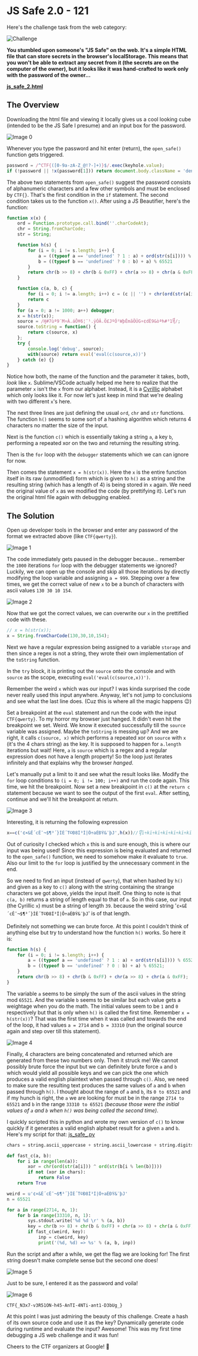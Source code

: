 # JS Safe 2.0 - 121

Here's the challenge task from the web category:

![Challenge](images/challenge.png)

<b>You stumbled upon someone's "JS Safe" on the web. It's a simple HTML file that can store secrets in the browser's localStorage. This means that you won't be able to extract any secret from it (the secrets are on the computer of the owner), but it looks like it was hand-crafted to work only with the password of the owner...

[js_safe_2.html](./js_safe_2.html)

 </b>

## The Overview

Downloading the html file and viewing it locally gives us a cool looking cube (intended to be the JS Safe I presume) and an input box for the password. 

![Image 0](images/img0.png)

Whenever you type the password and hit enter (return), the `open_safe()` function gets triggered.

```js
password = /^CTF{([0-9a-zA-Z_@!?-]+)}$/.exec(keyhole.value);
if (!password || !x(password[1])) return document.body.className = 'denied';
```

The above two statements from `open_safe()` suggest the password consists of alphanumeric characters and a few other symbols and must be enclosed by `CTF{}`. That's the first condition in the `if` statement. The second condition takes us to the function `x()`. After using a JS Beautifier, here's the function:
```js
function x(х) {
    ord = Function.prototype.call.bind(''.charCodeAt);
    chr = String.fromCharCode;
    str = String;

    function h(s) {
        for (i = 0; i != s.length; i++) {
            a = ((typeof a == 'undefined' ? 1 : a) + ord(str(s[i]))) % 65521;
            b = ((typeof b == 'undefined' ? 0 : b) + a) % 65521
        }
        return chr(b >> 8) + chr(b & 0xFF) + chr(a >> 8) + chr(a & 0xFF)
    }

    function c(a, b, c) {
        for (i = 0; i != a.length; i++) c = (c || '') + chr(ord(str(a[i])) ^ ord(str(b[i % b.length])));
        return c
    }
    for (a = 0; a != 1000; a++) debugger;
    x = h(str(x));
    source = /Ӈ#7ùª9¨M¤À.áÔ¥6¦¨¹.ÿÓÂ.Ö£JºÓ¹WþÊmãÖÚG¤¢dÈ9&òªћ#³­1᧨/;
    source.toString = function() {
        return c(source, x)
    };
    try {
        console.log('debug', source);
        with(source) return eval('eval(c(source,x))')
    } catch (e) {}
}
```

Notice how both, the name of the function and the parameter it takes, both, *look* like `x`. Sublime/VSCode actually helped me here to realize that the parameter `х` isn't the `x` from our alphabet. Instead, it is a [Cyrillic](https://en.wiktionary.org/wiki/%D1%85) alphabet which only looks like it. For now let's just keep in mind that we're dealing with two different `x`'s here.

The next three lines are just defining the usual `ord`, `chr` and `str` functions. The function `h()` seems to some sort of a hashing algorithm which returns 4 characters no matter the size of the input.

Next is the function `c()` which is essentially taking a string `a`, a key `b`, performing a repeated xor on the two and returning the resulting string.

Then is the `for` loop with the `debugger` statements which we can can ignore for now.

Then comes the statement `x = h(str(x))`. Here the `x` is the entire function itself in its raw (unmodified) form which is given to `h()` as a string and the resulting string (which has a length of 4) is being stored in `x` again.
We need the original value of `x` as we modified the code (by prettifying it). Let's run the original html file again with debugging enabled.

## The Solution

Open up developer tools in the browser and enter any password of the format we extracted above (like `CTF{qwerty}`).

![Image 1](images/img1.png)

The code immediately gets paused in the debugger because... remember the `1000` iterations `for` loop with the debugger statements we ignored? Luckily, we can open up the console and skip all those iterations by directly modifying the loop variable and assigning `a = 999`. Stepping over a few times, we get the correct value of new `x` to be a bunch of characters with ascii values `130 30 10 154`.

![Image 2](images/img2.png)

Now that we got the correct values, we can overwrite our `x` in the prettified code with these.

```js
// x = h(str(x));
x = String.fromCharCode(130,30,10,154);
```

Next we have a regular expression being assigned to a variable `storage` and then since a regex is not a string, they wrote their own implementation of the `toString` function.

In the `try` block, it is printing out the `source` onto the console and with `source` as the scope, executing `eval('eval(c(source,x))')`.

Remember the weird `х` which was our input? I was kinda surprised the code never really used this input anywhere. Anyway, let's not jump to conclusions and see what the last line does. (Cuz this is where all the magic happens :wink:)

Set a breakpoint at the `eval` statement and run the code with the input `CTF{qwerty}`. 
To my horror my browser just hanged. It didn't even hit the breakpoint we set. Weird. We know it executed successfully till the `source` variable was assigned. Maybe the `toString` is messing up? And we are right, it calls `c(source, x)` which performs a repeated xor on `source` with `x` (it's the 4 chars string) as the key. It is supposed to happen for `a.length` iterations but wait! Here, `a` is `source` which is a regex and a regular expression does not have a length property! So the loop just iterates infinitely and that explains why the browser *hanged*.

Let's manually put a limit to it and see what the result looks like.
Modify the `for` loop conditions to `(i = 0; i != 100; i++)` and run the code again. This time, we hit the breakpoint. Now set a new breakpoint in `c()` at the `return c` statement because we want to see the output of the first `eval`. After setting, continue and we'll hit the breakpoint at return.

![Image 3](images/img3.png)

Interesting, it is returning the following expression 

```js
х==c('¢×&Ê´cÊ¯¬$¶³´}ÍÈ´T©Ð8Í³Í|Ô÷aÈÐÝ&¨þJ',h(х))//᧢ï÷kï÷kï÷kï÷kï÷kï÷kï÷kï÷kï÷kï÷kï÷kï`
```

Out of curiosity I checked which `х` this is and sure enough, this is where our input was being used!
Since this expression is being evaluated and returned to the `open_safe()` function, we need to somehow make it evaluate to `true`. Also our limit to the `for` loop is justified by the unnecessary comment in the end.

So we need to find an input (instead of `qwerty`), that when hashed by `h()` and given as a key to `c()` along with the string containing the strange characters we got above, yields the input itself. One thing to note is that `c(a, b)` returns a string of length equal to that of `a`. So in this case, our input (the Cyrillic `х`) must be a string of length `39`. because the weird string '`¢×&Ê´cÊ¯¬$¶³´}ÍÈ´T©Ð8Í³Í|Ô÷aÈÐÝ&¨þJ`' is of that length.

Definitely not something we can brute force. At this point I couldn't think of anything else but try to understand how the function `h()` works. So here it is:

```js
function h(s) {
    for (i = 0; i != s.length; i++) {
        a = ((typeof a == 'undefined' ? 1 : a) + ord(str(s[i]))) % 65521;
        b = ((typeof b == 'undefined' ? 0 : b) + a) % 65521;
    }
    return chr(b >> 8) + chr(b & 0xFF) + chr(a >> 8) + chr(a & 0xFF);
}
```

The variable `a` seems to be simply the sum of the ascii values in the string mod `65521`. And the variable `b` seems to be similar but each value gets a weightage when you do the math. The initial values seem to be `1` and `0` respectively but that is only when `h()` is called the first time. Remember `x = h(str(x))`? That was the first time when it was called and towards the end of the loop, it had values `a = 2714` and `b = 33310` (run the original source again and step over till this statement).

![Image 4](images/img4.png)

Finally, 4 characters are being concatenated and returned which are generated from these two numbers only. 
Then it struck me! We cannot possibly brute force the input but we can definitely brute force `a` and `b` which would yield all possible keys and we can pick the one which produces a valid english plaintext when passed through `c()`. Also, we need to make sure the resulting text produces the same values of `a` and `b` when passed through `h()`.
I thought about the range of `a` and `b`, its `0 to 65521` and if my hunch is right, the `a` we are looking for must be in the range `2714 to 65521` and `b` in the range `33310 to 65521` *(because those were the initial values of `a` and `b` when `h()` was being called the second time)*.

I quickly scripted this in python and wrote my own version of `c()` to know quickly if it generates a valid english alphabet result for a given `a` and `b`. Here's my script for that: [js_safe_.py](js_safe.py)
```py
chars = string.ascii_uppercase + string.ascii_lowercase + string.digits + '_@!?-'

def fast_c(a, b):
	for i in range(len(a)):
		xor = chr(ord(str(a[i])) ^ ord(str(b[i % len(b)])))
		if not (xor in chars):
			return False
	return True
```

```py
weird = u'¢×&Ê´cÊ¯¬$¶³´}ÍÈ´T©Ð8Í³Í|Ô÷aÈÐÝ&¨þJ'
n = 65521

for a in range(2714, n, 1):
	for b in range(33310, n, 1):
		sys.stdout.write('%d %d \r' % (a, b))
		key = chr(b >> 8) + chr(b & 0xFF) + chr(a >> 8) + chr(a & 0xFF)
		if fast_c(weird, key):
			inp = c(weird, key)
			print('(%d, %d) => %s' % (a, b, inp))
```

Run the script and after a while, we get the flag we are looking for! The first string doesn't make complete sense but the second one does!

![Image 5](images/img5.png)

Just to be sure, I entered it as the password and voila!

![Image 6](images/img6.png)

`CTF{_N3x7-v3R51ON-h45-AnTI-4NTi-ant1-D3bUg_}`

At this point I was just admiring the beauty of this challenge. Create a hash of its own source code and use it as the key? Dynamically generate code during runtime and evaluate the input? Awesome! This was my first time debugging a JS web challenge and it was fun!

Cheers to the CTF organizers at Google! :tada:
